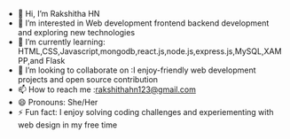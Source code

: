 - 👋 Hi, I’m Rakshitha HN
- 👀 I’m interested in Web development frontend backend development and exploring new technologies
- 🌱 I’m currently learning: HTML,CSS,Javascript,mongodb,react.js,node.js,express.js,MySQL,XAMPP,and Flask
- 💞️ I’m looking to collaborate on :I enjoy-friendly web development projects and open source contribution
- 📫 How to reach me :rakshithahn123@gmail.com
- 😄 Pronouns: She/Her
- ⚡ Fun fact: I enjoy solving coding challenges and experiementing with web design in my free time

<!---
rakshu112003/rakshu112003 is a ✨ special ✨ repository because its `README.md` (this file) appears on your GitHub profile.
You can click the Preview link to take a look at your changes.
--->
